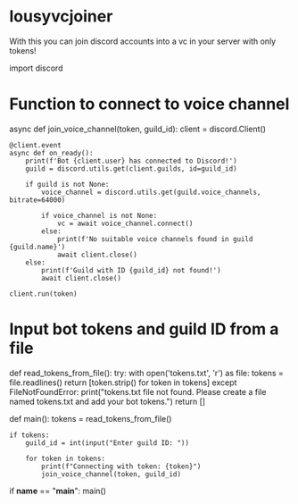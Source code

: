 # lousyvcjoiner
With this you can join discord accounts into a vc in your server with only tokens!

import discord


# Function to connect to voice channel
async def join_voice_channel(token, guild_id):
    client = discord.Client()

    @client.event
    async def on_ready():
        print(f'Bot {client.user} has connected to Discord!')
        guild = discord.utils.get(client.guilds, id=guild_id)

        if guild is not None:
            voice_channel = discord.utils.get(guild.voice_channels, bitrate=64000)

            if voice_channel is not None:
                vc = await voice_channel.connect()
            else:
                print(f'No suitable voice channels found in guild {guild.name}')
                await client.close()
        else:
            print(f'Guild with ID {guild_id} not found!')
            await client.close()

    client.run(token)


# Input bot tokens and guild ID from a file
def read_tokens_from_file():
    try:
        with open('tokens.txt', 'r') as file:
            tokens = file.readlines()
            return [token.strip() for token in tokens]
    except FileNotFoundError:
        print("tokens.txt file not found. Please create a file named tokens.txt and add your bot tokens.")
        return []


def main():
    tokens = read_tokens_from_file()

    if tokens:
        guild_id = int(input("Enter guild ID: "))

        for token in tokens:
            print(f"Connecting with token: {token}")
            join_voice_channel(token, guild_id)


if __name__ == "__main__":
    main()
